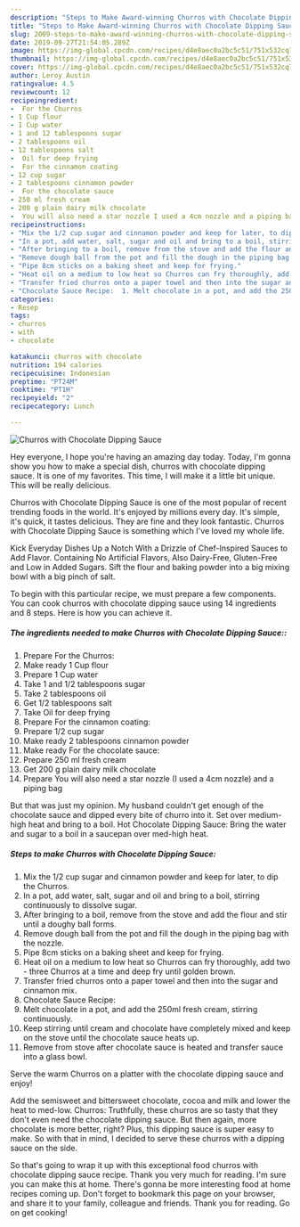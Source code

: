 ```yaml
---
description: "Steps to Make Award-winning Churros with Chocolate Dipping Sauce"
title: "Steps to Make Award-winning Churros with Chocolate Dipping Sauce"
slug: 2009-steps-to-make-award-winning-churros-with-chocolate-dipping-sauce
date: 2019-09-27T21:54:05.289Z
image: https://img-global.cpcdn.com/recipes/d4e8aec0a2bc5c51/751x532cq70/churros-with-chocolate-dipping-sauce-recipe-main-photo.jpg
thumbnail: https://img-global.cpcdn.com/recipes/d4e8aec0a2bc5c51/751x532cq70/churros-with-chocolate-dipping-sauce-recipe-main-photo.jpg
cover: https://img-global.cpcdn.com/recipes/d4e8aec0a2bc5c51/751x532cq70/churros-with-chocolate-dipping-sauce-recipe-main-photo.jpg
author: Leroy Austin
ratingvalue: 4.5
reviewcount: 12
recipeingredient:
-  For the Churros
- 1 Cup flour
- 1 Cup water
- 1 and 12 tablespoons sugar
- 2 tablespoons oil
- 12 tablespoons salt
-  Oil for deep frying
-  For the cinnamon coating
- 12 cup sugar
- 2 tablespoons cinnamon powder
-  For the chocolate sauce
- 250 ml fresh cream
- 200 g plain dairy milk chocolate
-  You will also need a star nozzle I used a 4cm nozzle and a piping bag
recipeinstructions:
- "Mix the 1/2 cup sugar and cinnamon powder and keep for later, to dip the Churros."
- "In a pot, add water, salt, sugar and oil and bring to a boil, stirring continuously to dissolve sugar."
- "After bringing to a boil, remove from the stove and add the flour and stir until a doughy ball forms."
- "Remove dough ball from the pot and fill the dough in the piping bag with the nozzle."
- "Pipe 8cm sticks on a baking sheet and keep for frying."
- "Heat oil on a medium to low heat so Churros can fry thoroughly, add two - three Churros at a time and deep fry until golden brown."
- "Transfer fried churros onto a paper towel and then into the sugar and cinnamon mix."
- "Chocolate Sauce Recipe:  1. Melt chocolate in a pot, and add the 250ml fresh cream, stirring continuously.  2. Keep stirring until cream and chocolate have completely mixed and keep on the stove until the chocolate sauce heats up.  3. Remove from stove after chocolate sauce is heated and transfer sauce into a glass bowl.   Serve the warm Churros on a platter with the chocolate dipping sauce and enjoy!"
categories:
- Resep
tags:
- churros
- with
- chocolate

katakunci: churros with chocolate
nutrition: 194 calories
recipecuisine: Indonesian
preptime: "PT24M"
cooktime: "PT1H"
recipeyield: "2"
recipecategory: Lunch

---
```



![Churros with Chocolate Dipping Sauce](https://img-global.cpcdn.com/recipes/d4e8aec0a2bc5c51/751x532cq70/churros-with-chocolate-dipping-sauce-recipe-main-photo.jpg)

Hey everyone, I hope you're having an amazing day today. Today, I'm gonna show you how to make a special dish, churros with chocolate dipping sauce. It is one of my favorites. This time, I will make it a little bit unique. This will be really delicious.

Churros with Chocolate Dipping Sauce is one of the most popular of recent trending foods in the world. It's enjoyed by millions every day. It's simple, it's quick, it tastes delicious. They are fine and they look fantastic. Churros with Chocolate Dipping Sauce is something which I've loved my whole life.

Kick Everyday Dishes Up a Notch With a Drizzle of Chef-Inspired Sauces to Add Flavor. Containing No Artificial Flavors, Also Dairy-Free, Gluten-Free and Low in Added Sugars. Sift the flour and baking powder into a big mixing bowl with a big pinch of salt.


To begin with this particular recipe, we must prepare a few components. You can cook churros with chocolate dipping sauce using 14 ingredients and 8 steps. Here is how you can achieve it.

##### The ingredients needed to make Churros with Chocolate Dipping Sauce::

1. Prepare  For the Churros:
1. Make ready 1 Cup flour
1. Prepare 1 Cup water
1. Take 1 and 1/2 tablespoons sugar
1. Take 2 tablespoons oil
1. Get 1/2 tablespoons salt
1. Take  Oil for deep frying
1. Prepare  For the cinnamon coating:
1. Prepare 1/2 cup sugar
1. Make ready 2 tablespoons cinnamon powder
1. Make ready  For the chocolate sauce:
1. Prepare 250 ml fresh cream
1. Get 200 g plain dairy milk chocolate
1. Prepare  You will also need a star nozzle (I used a 4cm nozzle) and a piping bag


But that was just my opinion. My husband couldn&#39;t get enough of the chocolate sauce and dipped every bite of churro into it. Set over medium-high heat and bring to a boil. Hot Chocolate Dipping Sauce: Bring the water and sugar to a boil in a saucepan over med-high heat. 

##### Steps to make Churros with Chocolate Dipping Sauce:

1. Mix the 1/2 cup sugar and cinnamon powder and keep for later, to dip the Churros.
1. In a pot, add water, salt, sugar and oil and bring to a boil, stirring continuously to dissolve sugar.
1. After bringing to a boil, remove from the stove and add the flour and stir until a doughy ball forms.
1. Remove dough ball from the pot and fill the dough in the piping bag with the nozzle.
1. Pipe 8cm sticks on a baking sheet and keep for frying.
1. Heat oil on a medium to low heat so Churros can fry thoroughly, add two - three Churros at a time and deep fry until golden brown.
1. Transfer fried churros onto a paper towel and then into the sugar and cinnamon mix.
1. Chocolate Sauce Recipe: 
1. Melt chocolate in a pot, and add the 250ml fresh cream, stirring continuously. 
2. Keep stirring until cream and chocolate have completely mixed and keep on the stove until the chocolate sauce heats up. 
3. Remove from stove after chocolate sauce is heated and transfer sauce into a glass bowl. 

Serve the warm Churros on a platter with the chocolate dipping sauce and enjoy!


Add the semisweet and bittersweet chocolate, cocoa and milk and lower the heat to med-low. Churros: Truthfully, these churros are so tasty that they don&#39;t even need the chocolate dipping sauce. But then again, more chocolate is more better, right? Plus, this dipping sauce is super easy to make. So with that in mind, I decided to serve these churros with a dipping sauce on the side. 

So that's going to wrap it up with this exceptional food churros with chocolate dipping sauce recipe. Thank you very much for reading. I'm sure you can make this at home. There's gonna be more interesting food at home recipes coming up. Don't forget to bookmark this page on your browser, and share it to your family, colleague and friends. Thank you for reading. Go on get cooking!

